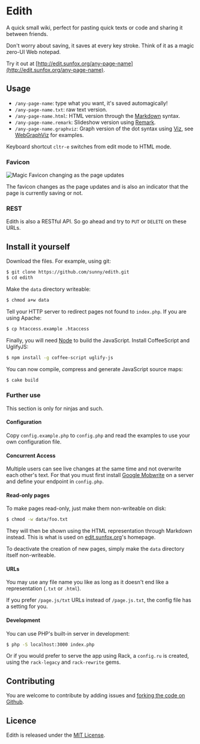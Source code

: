 Edith
=====

A quick small wiki, perfect for pasting quick texts or code and sharing it between friends.

Don't worry about saving, it saves at every key stroke. Think of it as a magic zero-UI Web notepad.

Try it out at [http://edit.sunfox.org/any-page-name](http://edit.sunfox.org/any-page-name).


Usage
-----

- `/any-page-name`: type what you want, it's saved automagically!
- `/any-page-name.txt`: raw text version.
- `/any-page-name.html`: HTML version through the [Markdown](http://daringfireball.net/projects/markdown/) syntax.
- `/any-page-name.remark`: Slideshow version using [Remark](https://github.com/gnab/remark).
- `/any-page-name.graphviz`: Graph version of the dot syntax using [Viz](https://github.com/mdaines/viz.js/), see [WebGraphViz](http://www.webgraphviz.com/) for examples.

Keyboard shortcut `cltr-e` switches from edit mode to HTML mode.

### Favicon

![Magic Favicon changing as the page updates](http://sunny.github.io/edith/favicon.gif)

The favicon changes as the page updates and is also an indicator that the page is currently saving or not.

### REST

Edith is also a RESTful API. So go ahead and try to `PUT` or `DELETE` on these URLs.


Install it yourself
-------------------

Download the files. For example, using git:

```sh
$ git clone https://github.com/sunny/edith.git
$ cd edith
```

Make the `data` directory writeable:

```sh
$ chmod a+w data
```

Tell your HTTP server to redirect pages not found to `index.php`. If you are using Apache:

```sh
$ cp htaccess.example .htaccess
```

Finally, you will need [Node](http://nodejs.org/download/) to build the JavaScript. Install CoffeeScript and UglifyJS:

```sh
$ npm install -g coffee-script uglify-js
```

You can now compile, compress and generate JavaScript source maps:

```sh
$ cake build
```


### Further use

This section is only for ninjas and such.

#### Configuration

Copy `config.example.php` to `config.php` and read the examples to use your own configuration file.

#### Concurrent Access

Multiple users can see live changes at the same time and not overwrite each other's
text. For that you must first install
[Google Mobwrite](http://code.google.com/p/google-mobwrite/) on a server
and define your endpoint in `config.php`.

#### Read-only pages

To make pages read-only, just make them non-writeable on disk:

```sh
$ chmod -w data/foo.txt
```

They will then be shown using the HTML representation through Markdown instead. This is what is used on [edit.sunfox.org](http://edit.sunfox.org/)'s homepage.

To deactivate the creation of new pages, simply make the  `data` directory itself non-writeable.

#### URLs

You may use any file name you like as long as it doesn't end like a representation (`.txt` or `.html`).

If you prefer `/page.js/txt` URLs instead of `/page.js.txt`, the config file has a setting for you.

#### Development

You can use PHP's built-in server in development:

```sh
$ php -S localhost:3000 index.php
```

Or if you would prefer to serve the app using Rack, a `config.ru` is created, using the `rack-legacy` and `rack-rewrite` gems.


Contributing
------------

You are welcome to contribute by adding issues and [forking the code on Github](https://github.com/sunny/edith).


Licence
-------

Edith is released under the [MIT License](http://www.opensource.org/licenses/MIT).
